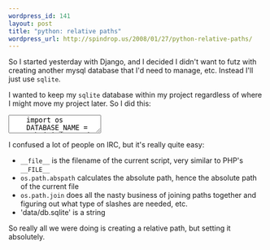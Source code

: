 ```yaml
--- 
wordpress_id: 141
layout: post
title: "python: relative paths"
wordpress_url: http://spindrop.us/2008/01/27/python-relative-paths/
---
```

So I started yesterday with Django, and I decided I didn't want to futz with creating another mysql database that I'd need to manage, etc.  Instead I'll just use `sqlite`.

I wanted to keep my `sqlite` database within my project regardless of where I might move my project later.  So I did this:

<div><textarea name="code" class="python">
	import os        
	DATABASE_NAME = os.path.join(os.path.dirname(os.path.abspath(__file__)), 'data/db.sqlite')        # Or path to database file if using sqlite3.
</textarea></div>

I confused a lot of people on IRC, but it's really quite easy:

* `__file__` is the filename of the current script, very similar to PHP's `__FILE__`
* `os.path.abspath` calculates the absolute path, hence the absolute path of the current file
* `os.path.join` does all the nasty business of joining paths together and figuring out what type of slashes are needed, etc.
* 'data/db.sqlite' is a string

So really all we were doing is creating a relative path, but setting it absolutely.
